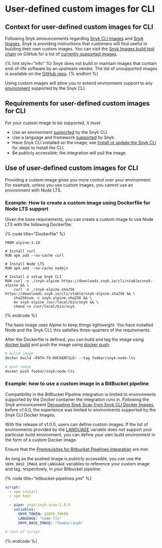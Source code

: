 # User-defined custom images for CLI

## Context for user-defined custom images for CLI

Following Snyk announcements regarding [Snyk CLI Images](https://headwayapp.co/snyk-io-updates/deprecation-notice-for-snyk-cli-images-292562) and [Snyk Images](https://updates.snyk.io/deprecation-notice-for-obsolete-snyk-images-292563), Snyk is providing instructions that customers will find useful in building their own custom images. You can visit the [Snyk Images build tool chain](https://github.com/snyk/snyk-images) on GitHub for a list of [currently supported images](https://github.com/snyk/snyk-images?tab=readme-ov-file#current-images).&#x20;

{% hint style="info" %}
Snyk does not build or maintain images that contain end-of-life software by an upstream vendor. The list of unsupported images is available on the [GitHub repo](https://github.com/snyk/snyk-images?tab=readme-ov-file#vendor-unsupported-base-images).
{% endhint %}

Using custom images will allow you to extend environment support to any [environment](../snyk-cli/install-or-update-the-snyk-cli/) supported by the Snyk CLI.

## Requirements for user-defined custom images for CLI

For your custom image to be supported, it must:

* Use an environment [supported](../snyk-cli/install-or-update-the-snyk-cli/) by the Snyk CLI.
* Use a language and framework [supported](../../supported-languages-package-managers-and-frameworks/) by Snyk.
* Have Snyk CLI installed on the image; see [Install or update the Snyk CLI](../snyk-cli/install-or-update-the-snyk-cli/) for steps to install the CLI.
* Be publicly accessible; the integration will pull the image.

## Use of user-defined custom images for CLI

Providing a custom image gives you more control over your environment. For example, unless you use custom images, you cannot use an environment with Node LTS.

### Example: How to create a custom image using Dockerfile for Node LTS support

Given the base requirements, you can create a custom image to use Node LTS with the following Dockerfile:

{% code title="Dockerfile" %}
```docker
FROM alpine:3.18

# Install curl
RUN apk add --no-cache curl

# Install Node LTS
RUN apk add --no-cache nodejs

# Install & setup Snyk CLI
RUN curl -o ./snyk-alpine https://downloads.snyk.io/cli/stable/snyk-alpine && \
    curl -o ./snyk-alpine.sha256 https://downloads.snyk.io/cli/stable/snyk-alpine.sha256 && \
    sha256sum -c snyk-alpine.sha256 && \
    mv snyk-alpine /usr/local/bin/snyk && \
    chmod +x /usr/local/bin/snyk
```
{% endcode %}

The base image uses Alpine to keep things lightweight. You have installed Node and the Snyk CLI; this satisfies three-quarters of the requirements.

After the Dockerfile is defined, you can build and tag the image using [docker build](https://docs.docker.com/engine/reference/commandline/build/) and push the image using [docker push](https://docs.docker.com/engine/reference/commandline/push/):

```sh
# bulid image
docker build <PATH-TO-DOCKERFILE> --tag foobar/snyk:node-lts

# push image
docker push foobar/snyk:node-lts
```

### Example: how to use a custom image in a BitBucket pipeline&#x20;

Compatibility in the BitBucket Pipeline integration is limited to environments supported by the Docker container the integration runs in. Following the Snyk announcement [Decoupling Snyk Scan from Snyk CLI Docker Images](https://updates.snyk.io/decoupling-snyk-scan-from-snyk-cli-docker-images-277502), before v1.0.0, the experience was limited to environments supported by the Snyk CLI Docker Images.

With the release of v1.0.0, users can define custom images. If the list of environments provided by the [LANGUAGE](../../scm-ide-and-ci-cd-integrations/snyk-ci-cd-integrations/bitbucket-pipelines-integration-using-a-snyk-pipe/snyk-pipe-parameters-and-values-bitbucket-cloud.md#snyk-pipe-variables) variable does not support your particular build environment, you can define your own build environment in the form of a custom Docker image.

Ensure that the [Prerequisites for Bitbucket Pipelines integration](../../scm-ide-and-ci-cd-integrations/snyk-ci-cd-integrations/bitbucket-pipelines-integration-using-a-snyk-pipe/prerequisites-for-bitbucket-pipelines-integration.md) are met.

As long as the pushed image is publicly accessible, you can use the `SNYK_BASE_IMAGE` and `LANGUAGE` variables to reference your custom image and tag, respectively, in your Bitbucket pipeline:

{% code title="bitbucket-pipelines.yml" %}
```yaml
script:
  - npm install
  - npm test

  - pipe: snyk/snyk-scan:1.0.0
    variables:
      SNYK_TOKEN: $SNYK_TOKEN
      LANGUAGE: "node-lts"
      SNYK_BASE_IMAGE: "foobar/snyk"

# rest of script
```
{% endcode %}
